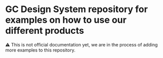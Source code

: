 # GC Design System repository for examples on how to use our different products
⚠️ This is not official documentation yet, we are in the process of adding more examples to this repository.
